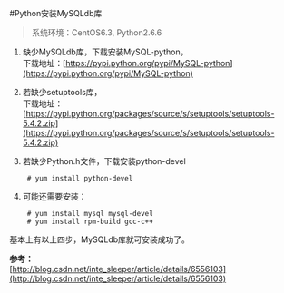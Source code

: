 #Python安装MySQLdb库

>系统环境：CentOS6.3, Python2.6.6

1. 缺少MySQLdb库，下载安装MySQL-python，  
   下载地址：[https://pypi.python.org/pypi/MySQL-python](https://pypi.python.org/pypi/MySQL-python)

2. 若缺少setuptools库，  
   下载地址：[https://pypi.python.org/packages/source/s/setuptools/setuptools-5.4.2.zip](https://pypi.python.org/packages/source/s/setuptools/setuptools-5.4.2.zip)

3. 若缺少Python.h文件，下载安装python-devel
    
        # yum install python-devel

4. 可能还需要安装：

        # yum install mysql mysql-devel
        # yum install rpm-build gcc-c++

基本上有以上四步，MySQLdb库就可安装成功了。

**参考：**  
[http://blog.csdn.net/inte_sleeper/article/details/6556103](http://blog.csdn.net/inte_sleeper/article/details/6556103)